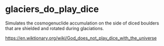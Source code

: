 # glaciers_do_play_dice
Simulates the cosmogenuclide accumulation on the side of diced boulders that are shielded and rotated during glaciations.

https://en.wiktionary.org/wiki/God_does_not_play_dice_with_the_universe

